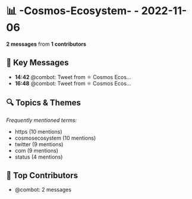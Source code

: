 # 📊 -Cosmos-Ecosystem- - 2022-11-06
**2 messages** from **1 contributors**

## 💬 Key Messages
- **14:42** @combot: [‌‌‌‌‎⁠](https://twitter.com/CosmosEcosystem/status/1589267077789257728)Tweet from ⚛️ Cosmos Ecos...
- **16:48** @combot: [‌‌‌‌‎⁠](https://twitter.com/CosmosEcosystem/status/1589298712597377024)Tweet from ⚛️ Cosmos Ecos...

## 🔍 Topics & Themes
*Frequently mentioned terms:*
- https (10 mentions)
- cosmosecosystem (10 mentions)
- twitter (9 mentions)
- com (9 mentions)
- status (4 mentions)

## 👥 Top Contributors
- @combot: 2 messages
